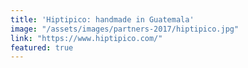 ```yaml
---
title: 'Hiptipico: handmade in Guatemala'
image: "/assets/images/partners-2017/hiptipico.jpg"
link: "https://www.hiptipico.com/"
featured: true
---
```

